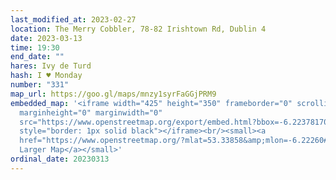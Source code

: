 ```yaml
---
last_modified_at: 2023-02-27
location: The Merry Cobbler, 78-82 Irishtown Rd, Dublin 4
date: 2023-03-13
time: 19:30
end_date: ""
hares: Ivy de Turd
hash: I ♥ Monday
number: "331"
map_url: https://goo.gl/maps/mnzy1syrFaGGjPRM9
embedded_map: '<iframe width="425" height="350" frameborder="0" scrolling="no"
  marginheight="0" marginwidth="0"
  src="https://www.openstreetmap.org/export/embed.html?bbox=-6.22378170490265%2C53.33789788415715%2C-6.221415996551515%2C53.3392671726792&amp;layer=mapnik&amp;marker=53.338582533913744%2C-6.222598850727081"
  style="border: 1px solid black"></iframe><br/><small><a
  href="https://www.openstreetmap.org/?mlat=53.33858&amp;mlon=-6.22260#map=19/53.33858/-6.22260">View
  Larger Map</a></small>'
ordinal_date: 20230313
---
```

